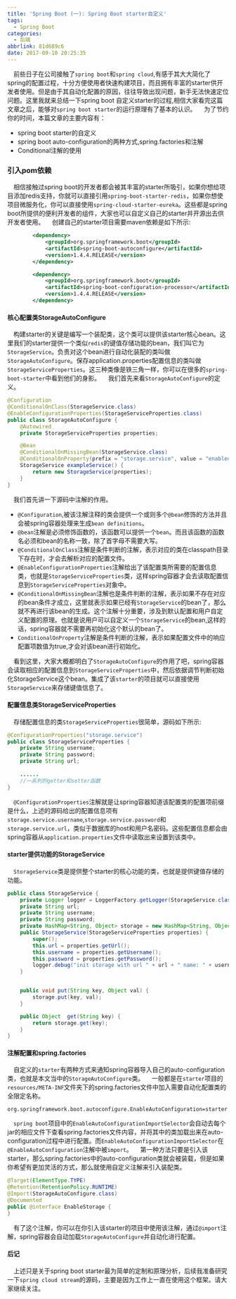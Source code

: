 ```yaml
---
title: 'Spring Boot (一): Spring Boot starter自定义'
tags:
  - Spring Boot
categories:
  - 后端
abbrlink: 81d689c6
date: 2017-09-10 20:25:35
---
```


 前些日子在公司接触了`spring boot`和`spring cloud`,有感于其大大简化了spring的配置过程，十分方便使用者快速构建项目，而且拥有丰富的starter供开发者使用。但是由于其自动化配置的原因，往往导致出现问题，新手无法快速定位问题。这里我就来总结一下spring boot 自定义starter的过程,相信大家看完这篇文章之后，能够对`spring boot starter`的运行原理有了基本的认识。
 为了节约你的时间，本篇文章的主要内容有：
- spring boot starter的自定义
- spring boot auto-configuration的两种方式,spring.factories和注解
- Conditional注解的使用

### 引入pom依赖
 相信接触过spring boot的开发者都会被其丰富的starter所吸引，如果你想给项目添加redis支持，你就可以直接引用`spring-boot-starter-redis`，如果你想使项目微服务化，你可以直接使用`spring-cloud-starter-eureka`。这些都是spring boot所提供的便利开发者的组件，大家也可以自定义自己的starter并开源出去供开发者使用。
 创建自己的starter项目需要maven依赖是如下所示:
``` xml
        <dependency>
            <groupId>org.springframework.boot</groupId>
            <artifactId>spring-boot-autoconfigure</artifactId>
            <version>1.4.4.RELEASE</version>
        </dependency>

        <dependency>
            <groupId>org.springframework.boot</groupId>
            <artifactId>spring-boot-configuration-processor</artifactId>
            <version>1.4.4.RELEASE</version>
        </dependency>
```
#### 核心配置类StorageAutoConfigure
 构建starter的关键是编写一个装配类，这个类可以提供该starter核心bean。这里我们的starter提供一个类似`redis`的键值存储功能的bean，我们叫它为`StorageService`。负责对这个bean进行自动化装配的类叫做`StorageAutoConfigure`。保存application.properties配置信息的类叫做`StorageServiceProperties`。这三种类像是铁三角一样，你可以在很多的`spring-boot-starter`中看到他们的身影。
 我们首先来看`StorageAutoConfigure`的定义。
``` java
@Configuration
@ConditionalOnClass(StorageService.class)
@EnableConfigurationProperties(StorageServiceProperties.class)
public class StorageAutoConfigure {
    @Autowired
    private StorageServiceProperties properties;

    @Bean
    @ConditionalOnMissingBean(StorageService.class)
    @ConditionalOnProperty(prefix = "storage.service", value = "enabled", havingValue = "true")
    StorageService exampleService() {
        return new StorageService(properties);
    }
}
```
 我们首先讲一下源码中注解的作用。
- `@Configuration`,被该注解注释的类会提供一个或则多个`@bean`修饰的方法并且会被spring容器处理来生成`bean definitions`。
- `@bean`注解是必须修饰函数的，该函数可以提供一个`bean`。而且该函数的函数名必须和bean的名称一致，除了首字母不需要大写。
- `@ConditionalOnClass`注解是条件判断的注解，表示对应的类在classpath目录下存在时，才会去解析对应的配置文件。
- `@EnableConfigurationProperties`注解给出了该配置类所需要的配置信息类，也就是`StorageServiceProperties`类，这样spring容器才会去读取配置信息到`StorageServiceProperties`对象中。
- `@ConditionalOnMissingBean`注解也是条件判断的注解，表示如果不存在对应的bean条件才成立，这里就表示如果已经有`StorageService`的bean了，那么就不再进行该bean的生成。这个注解十分重要，涉及到默认配置和用户自定义配置的原理。也就是说用户可以自定义一个`StorageService`的bean,这样的话，spring容器就不需要再初始化这个默认的bean了。
- `ConditionalOnProperty`注解是条件判断的注解，表示如果配置文件中的响应配置项数值为true,才会对该bean进行初始化。

 看到这里，大家大概都明白了`StorageAutoConfigure`的作用了吧，spring容器会读取相应的配置信息到`StorageServiceProperties`中，然后依据调节判断初始化StorageService这个bean。集成了该`starter`的项目就可以直接使用`StorageService`来存储键值信息了。

#### 配置信息类StorageServiceProperties
 存储配置信息的类`StorageServiceProperties`很简单，源码如下所示:
``` java
@ConfigurationProperties("storage.service")
public class StorageServiceProperties {
    private String username;
    private String password;
    private String url;
    
    ......
    //一系列的getter和setter函数
}
```
 `@ConfigurationProperties`注解就是让spring容器知道该配置类的配置项前缀是什么，上述的源码给出的配置信息项有`storage.service.username`,`storage.service.password`和`storage.service.url`，类似于数据库的host和用户名密码。这些配置信息都会由spring容器从`application.properties`文件中读取出来设置到该类中。

#### starter提供功能的StorageService
 `StorageService`类是提供整个starter的核心功能的类，也就是提供键值存储的功能。
``` java
public class StorageService {
    private Logger logger = LoggerFactory.getLogger(StorageService.class);
    private String url;
    private String username;
    private String password;
    private HashMap<String, Object> storage = new HashMap<String, Object>();
    public StorageService(StorageServiceProperties properties) {
        super();
        this.url = properties.getUrl();
        this.username = properties.getUsername();
        this.password = properties.getPassword();
        logger.debug("init storage with url " + url + " name: " + username + " password: " + password);
    }


    public void put(String key, Object val) {
        storage.put(key, val);
    }

    public Object  get(String key) {
        return storage.get(key);
    }
}
```

#### 注解配置和spring.factories
&emsp;自定义的`starter`有两种方式来通知spring容器导入自己的auto-configuration类，也就是本文当中的`StorageAutoConfigure`类。
&emsp;一般都是在`starter`项目的`resources/META-INF`文件夹下的spring.factories文件中加入需要自动化配置类的全限定名称。
```
org.springframework.boot.autoconfigure.EnableAutoConfiguration=starter.StorageAutoConfigure
```
&emsp;`spring boot`项目中的`EnableAutoConfigurationImportSelector`会自动去每个jar的相应文件下查看spring.factories文件内容，并将其中的类加载出来在auto-configuration过程中进行配置。而`EnableAutoConfigurationImportSelector`在`@EnableAutoConfiguration`注解中被`import`。
&emsp;第一种方法只要是引入该starter，那么spring.factories中的auto-configuration类就会被装载，但是如果你希望有更加灵活的方式，那么就使用自定义注解来引入装配类。
``` java
@Target(ElementType.TYPE)
@Retention(RetentionPolicy.RUNTIME)
@Import(StorageAutoConfigure.class)
@Documented
public @interface EnableStorage {
}
```
&emsp;有了这个注解，你可以在你引入该starter的项目中使用该注解，通过`@import`注解，spring容器会自动加载`StorageAutoConfigure`并自动化进行配置。

#### 后记
&emsp;上述只是关于spring boot starter最为简单的定制和原理分析，后续我准备研究一下`spring cloud stream`的源码，主要是因为工作上一直在使用这个框架。请大家继续关注。
